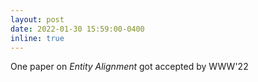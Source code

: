 ```yaml
---
layout: post
date: 2022-01-30 15:59:00-0400
inline: true
---
```


One paper on *Entity Alignment* got accepted by WWW'22 